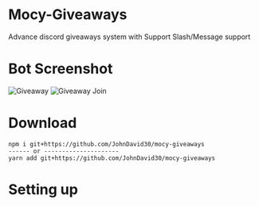 # Mocy-Giveaways

Advance discord giveaways system with Support Slash/Message support

# Bot Screenshot

![Giveaway](https://media.discordapp.net/attachments/947175223621464144/1060562121336823908/IMG_20230105_211236.jpg?width=454&height=262)
![Giveaway Join](https://media.discordapp.net/attachments/947175223621464144/1060562121550729226/IMG_20230105_211247.jpg?width=454&height=262)

# Download

```cli
npm i git+https://github.com/JohnDavid30/mocy-giveaways
------ or ---------------------
yarn add git+https://github.com/JohnDavid30/mocy-giveaways
```

# Setting up
